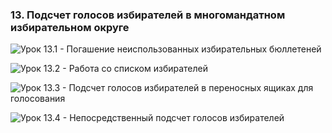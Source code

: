 ### 13. Подсчет голосов избирателей в многомандатном избирательном округе

![ [Урок 13.1 - Погашение неиспользованных избирательных бюллетеней ](#lesson-13.1) ](./4.13.1.svg)

![ [Урок 13.2 - Работа со списком избирателей ](#lesson-13.2) ](./4.13.2.svg)

![ [Урок 13.3 - Подсчет голосов избирателей в переносных ящиках для голосования ](#lesson-13.3) ](./4.13.3.svg)

![ [Урок 13.4 - Непосредственный подсчет голосов избирателей ](#lesson-13.4) ](./4.13.4.svg)

